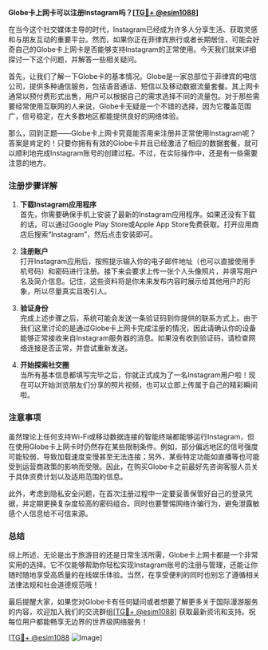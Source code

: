 **Globe卡上网卡可以注册Instagram吗？[[TG💪+ @esim1088](https://t.me/s/esim1088)]**

在当今这个社交媒体主导的时代，Instagram已经成为许多人分享生活、获取灵感和与朋友互动的重要平台。然而，如果你正在菲律宾旅行或者长期居住，可能会好奇自己的Globe卡上网卡是否能够支持Instagram的正常使用。今天我们就来详细探讨一下这个问题，并解答一些相关疑问。

首先，让我们了解一下Globe卡的基本情况。Globe是一家总部位于菲律宾的电信公司，提供多种通信服务，包括语音通话、短信以及移动数据流量套餐。其上网卡通常以预付费形式出售，用户可以根据自己的需求选择不同的流量包。对于那些需要经常使用互联网的人来说，Globe卡无疑是一个不错的选择，因为它覆盖范围广，信号稳定，在大多数地区都能提供良好的网络体验。

那么，回到正题——Globe卡上网卡究竟能否用来注册并正常使用Instagram呢？答案是肯定的！只要你拥有有效的Globe卡并且已经激活了相应的数据套餐，就可以顺利地完成Instagram账号的创建过程。不过，在实际操作中，还是有一些需要注意的地方。

### 注册步骤详解

1. **下载Instagram应用程序**  
   首先，你需要确保手机上安装了最新的Instagram应用程序。如果还没有下载的话，可以通过Google Play Store或Apple App Store免费获取。打开应用商店后搜索“Instagram”，然后点击安装即可。

2. **注册账户**  
   打开Instagram应用后，按照提示输入你的电子邮件地址（也可以直接使用手机号码）和密码进行注册。接下来会要求上传一张个人头像照片，并填写用户名及简介信息。记住，这些资料将是你未来发布内容时展示给其他用户的形象，所以尽量真实且吸引人。

3. **验证身份**  
   完成上述步骤之后，系统可能会发送一条验证码到你提供的联系方式上。由于我们这里讨论的是通过Globe卡上网卡完成注册的情况，因此请确认你的设备能够正常接收来自Instagram服务器的消息。如果没有收到验证码，请检查网络连接是否正常，并尝试重新发送。

4. **开始探索社交圈**  
   当所有基本信息都填写完毕之后，你就正式成为了一名Instagram用户啦！现在可以开始浏览朋友们分享的照片视频，也可以立即上传属于自己的精彩瞬间啦。

### 注意事项

虽然理论上任何支持Wi-Fi或移动数据连接的智能终端都能够运行Instagram，但在使用Globe卡上网卡时仍然存在某些限制条件。例如，部分偏远地区的信号强度可能较弱，导致加载速度变慢甚至无法连接；另外，某些特定功能如直播等也可能受到运营商政策的影响而受限。因此，在购买Globe卡之前最好先咨询客服人员关于具体资费计划以及适用范围的信息。

此外，考虑到隐私安全问题，在首次注册过程中一定要妥善保管好自己的登录凭据，并定期更换复杂度较高的密码组合。同时也要警惕网络诈骗行为，避免泄露敏感个人信息给不可信来源。

### 总结

综上所述，无论是出于旅游目的还是日常生活所需，Globe卡上网卡都是一个非常实用的选择。它不仅能够帮助你轻松实现Instagram账号的注册与管理，还能让你随时随地享受高质量的在线娱乐体验。当然，在享受便利的同时也别忘了遵循相关法律法规和社会道德规范哦！

最后提醒大家，如果您对Globe卡有任何疑问或者想要了解更多关于国际漫游服务的内容，欢迎加入我们的交流群组[[TG💪+ @esim1088](https://t.me/s/esim1088)] 获取最新资讯和支持。祝每位用户都能畅享无边界的世界级网络服务！

[[TG💪+ @esim1088](https://t.me/s/esim1088) ![Image](https://i.postimg.cc/4NQfJmqS/Snipaste-2025-05-13-00-14-12.png)]